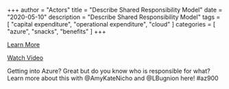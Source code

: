 +++
author = "Actors"
title = "Describe Shared Responsibility Model"
date = "2020-05-10"
description = "Describe Shared Responsibility Model"
tags = [
    "capital expenditure",
    "operational expenditure",
    "cloud"
]
categories = [
    "azure",
    "snacks",
    "benefits"
]
+++

[Learn More](https://docs.microsoft.com/learn/modules/principles-cloud-computing/3c-capex-vs-opex?WT.mc_id=snackable-social-cxa)

[Watch Video](https://twitter.com/i/status/1258411264532901892)

Getting into Azure? Great but do you know who is responsible for what? Learn more about this with @AmyKateNicho and @LBugnion here! #az900